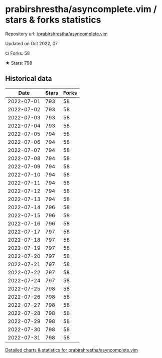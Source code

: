 # prabirshrestha/asyncomplete.vim / stars & forks statistics

Repository url: [/prabirshrestha/asyncomplete.vim](https://github.com/prabirshrestha/asyncomplete.vim)

Updated on Oct 2022, 07

☋ Forks: 58

★ Stars: 798

## Historical data
| Date | Stars | Forks |
|------|-------|-------|
| 2022-07-01 | 793 | 58 | 
| 2022-07-02 | 793 | 58 | 
| 2022-07-03 | 793 | 58 | 
| 2022-07-04 | 793 | 58 | 
| 2022-07-05 | 794 | 58 | 
| 2022-07-06 | 794 | 58 | 
| 2022-07-07 | 794 | 58 | 
| 2022-07-08 | 794 | 58 | 
| 2022-07-09 | 794 | 58 | 
| 2022-07-10 | 794 | 58 | 
| 2022-07-11 | 794 | 58 | 
| 2022-07-12 | 794 | 58 | 
| 2022-07-13 | 794 | 58 | 
| 2022-07-14 | 796 | 58 | 
| 2022-07-15 | 796 | 58 | 
| 2022-07-16 | 796 | 58 | 
| 2022-07-17 | 797 | 58 | 
| 2022-07-18 | 797 | 58 | 
| 2022-07-19 | 797 | 58 | 
| 2022-07-20 | 797 | 58 | 
| 2022-07-21 | 797 | 58 | 
| 2022-07-22 | 797 | 58 | 
| 2022-07-24 | 797 | 58 | 
| 2022-07-25 | 798 | 58 | 
| 2022-07-26 | 798 | 58 | 
| 2022-07-27 | 798 | 58 | 
| 2022-07-28 | 798 | 58 | 
| 2022-07-29 | 798 | 58 | 
| 2022-07-30 | 798 | 58 | 
| 2022-07-31 | 798 | 58 | 


[Detailed charts & statistics for prabirshrestha/asyncomplete.vim](https://reviewgithub.com/rep/prabirshrestha/asyncomplete.vim)
